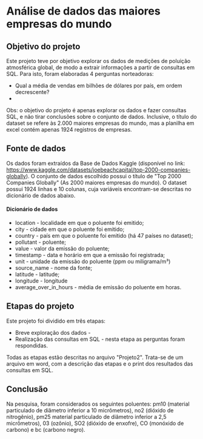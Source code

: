 # Análise de dados das maiores empresas do mundo

## Objetivo do projeto

Este projeto teve por objetivo explorar os dados de medições de poluição atmosférica global, de modo a extrair informações a partir de consultas em SQL. Para isto, foram elaboradas 4 perguntas norteadoras:

* Qual a média de vendas em bilhões de dólares por país, em ordem decrescente?
* 

Obs: o objetivo do projeto é apenas explorar os dados e fazer consultas SQL, e não tirar conclusões sobre o conjunto de dados. Inclusive, o título do dataset se refere às 2.000 maiores empresas do mundo, mas a planilha em excel contém apenas 1924 registros de empresas. 

## Fonte de dados

Os dados foram extraídos da Base de Dados Kaggle (disponível no link: https://www.kaggle.com/datasets/joebeachcapital/top-2000-companies-globally). O conjunto de dados escolhido possui o título de "Top 2000 Companies Globally" (As 2000 maiores empresas do mundo). O dataset possui 1924 linhas e 10 colunas, cuja variáveis encontram-se descritas no dicionário de dados abaixo.

#### Dicionário de dados

* location - localidade em que o poluente foi emitido;
* city - cidade em que o poluente foi emitido;
* country - país em que o poluente foi emitido (há 47 países no dataset);
* pollutant - poluente;
* value - valor da emissão do poluente;
* timestamp - data e horário em que a emissão foi registrada;
* unit - unidade da emissão do poluente (ppm ou miligrama/m³)
* source_name - nome da fonte;
* latitude - latitude;
* longitude - longitude
* average_over_in_hours - média de emissão do poluente em horas. 

## Etapas do projeto

Este projeto foi dividido em três etapas:

* Breve exploração dos dados -
* Realização das consultas em SQL - nesta etapa as perguntas foram respondidas.

Todas as etapas estão descritas no arquivo "Projeto2". Trata-se de um arquivo em word, com a descrição das etapas e o print dos resultados das consultas em SQL.

## Conclusão

Na pesquisa, foram considerados os seguintes poluentes: pm10 (material particulado de diâmetro inferior a 10 micrômetros), no2 (dióxido de nitrogênio), pm25 material particulado de diâmetro inferior a 2,5 micrômetros), 03 (ozônio), SO2 (dióxido de enxofre), CO (monóxido de carbono) e bc (carbono negro). 


